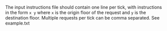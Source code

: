 The input instructions file should contain one line per tick, with instructions in the form `x y` where `x` is the origin floor of the request and `y` is the destination floor. Multiple requests per tick can be comma separated. See example.txt